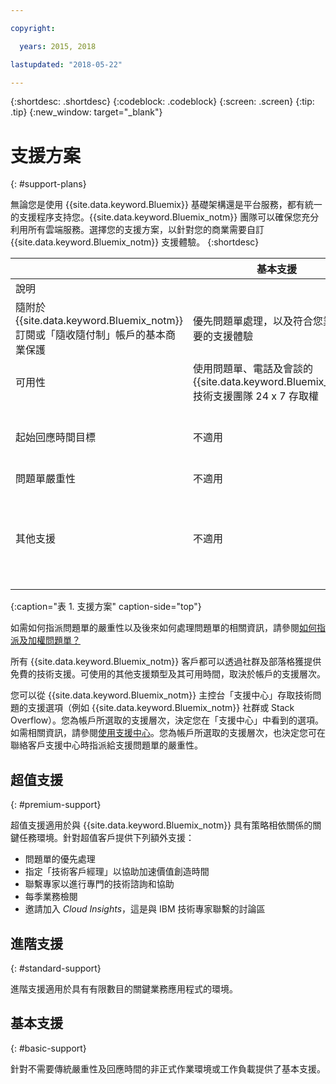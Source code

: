 ```yaml
---

copyright:

  years: 2015, 2018

lastupdated: "2018-05-22"

---
```



{:shortdesc: .shortdesc}
{:codeblock: .codeblock}
{:screen: .screen}
{:tip: .tip}
{:new_window: target="_blank"}

# 支援方案
{: #support-plans}

無論您是使用 {{site.data.keyword.Bluemix}} 基礎架構還是平台服務，都有統一的支援程序支持您。{{site.data.keyword.Bluemix_notm}} 團隊可以確保您充分利用所有雲端服務。選擇您的支援方案，以針對您的商業需要自訂 {{site.data.keyword.Bluemix_notm}} 支援體驗。
{:shortdesc}

|  |基本支援|進階支援|超值支援|
|-------------|-------------|-------------|-------------|
|說明
|	隨附於 {{site.data.keyword.Bluemix_notm}} 訂閱或「隨收隨付制」帳戶的基本商業保護|優先問題單處理，以及符合您業務需要的支援體驗|符合您業務成果的客戶參與，以加快價值創造時間|
|可用性|使用問題單、電話及會談的 {{site.data.keyword.Bluemix_notm}} 技術支援團隊 24 x 7 存取權|使用問題單、電話及會談的 {{site.data.keyword.Bluemix_notm}} 技術支援團隊 24 x 7 存取權|使用問題單、電話及會談的 {{site.data.keyword.Bluemix_notm}} 技術支援團隊 24 x 7 存取權|
|起始回應時間目標|不適用|嚴重性 1：少於一小時<br />嚴重性 2：少於二小時<br />嚴重性 3：少於四小時<br />嚴重性 4：少於八小時|嚴重性 1：少於一小時<br />嚴重性 2：少於 90 分鐘<br />嚴重性 3：少於二小時<br />嚴重性 4：少於四小時|
|問題單嚴重性|不適用|有問題單嚴重性分級可用|有問題單嚴重性分級可用|
|其他支援|不適用|不適用|指派技術客戶經理 (TAM)<br /><br />每季業務檢閱<br /><br />能與專家聯繫<br /><br />邀請加入 *Cloud Insights* |
{:caption="表 1. 支援方案" caption-side="top"}

如需如何指派問題單的嚴重性以及後來如何處理問題單的相關資訊，請參閱[如何指派及加權問題單？](/docs/get-support/ticketweight.html)

所有 {{site.data.keyword.Bluemix_notm}} 客戶都可以透過社群及部落格獲提供免費的技術支援。可使用的其他支援類型及其可用時間，取決於帳戶的支援層次。

您可以從 {{site.data.keyword.Bluemix_notm}} 主控台「支援中心」存取技術問題的支援選項（例如 {{site.data.keyword.Bluemix_notm}} 社群或 Stack Overflow）。您為帳戶所選取的支援層次，決定您在「支援中心」中看到的選項。如需相關資訊，請參閱[使用支援中心](/docs/get-support/howtogetsupport.html#using-avatar)。您為帳戶所選取的支援層次，也決定您可在聯絡客戶支援中心時指派給支援問題單的嚴重性。


## 超值支援
{: #premium-support}

超值支援適用於與 {{site.data.keyword.Bluemix_notm}} 具有策略相依關係的關鍵任務環境。針對超值客戶提供下列額外支援：
  * 問題單的優先處理
  * 指定「技術客戶經理」以協助加速價值創造時間
  * 聯繫專家以進行專門的技術諮詢和協助
  * 每季業務檢閱
  * 邀請加入 *Cloud Insights*，這是與 IBM 技術專家聯繫的討論區


## 進階支援
{: #standard-support}

進階支援適用於具有有限數目的關鍵業務應用程式的環境。

## 基本支援
{: #basic-support}

針對不需要傳統嚴重性及回應時間的非正式作業環境或工作負載提供了基本支援。
